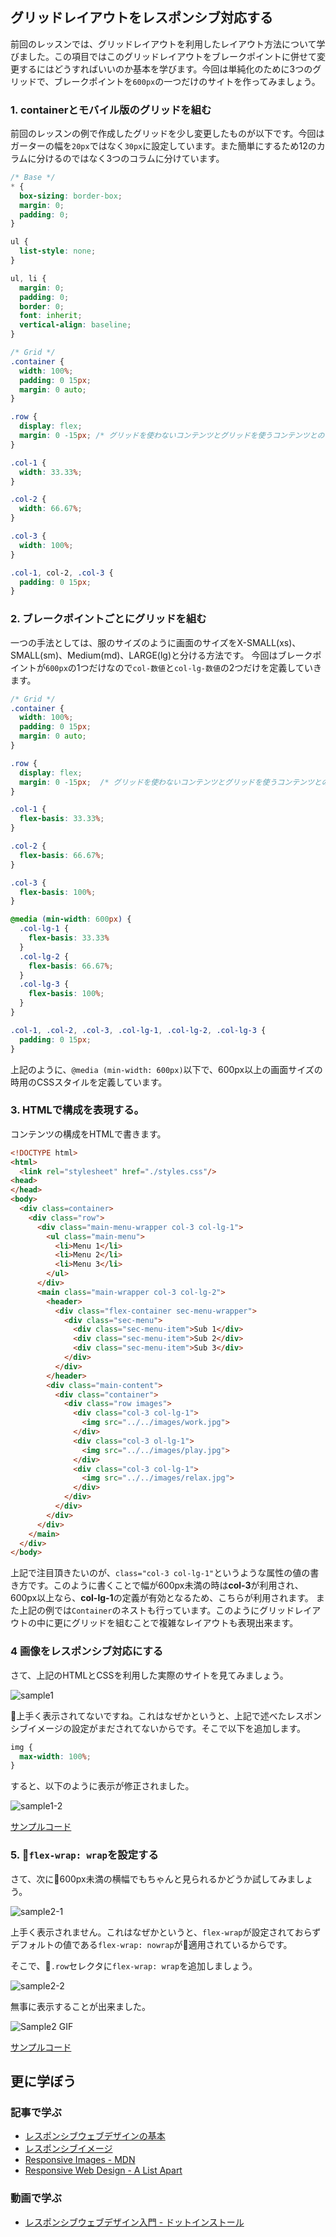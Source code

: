 ## グリッドレイアウトをレスポンシブ対応する

前回のレッスンでは、グリッドレイアウトを利用したレイアウト方法について学びました。この項目ではこのグリッドレイアウトをブレークポイントに併せて変更するにはどうすればいいのか基本を学びます。今回は単純化のために3つのグリッドで、ブレークポイントを`600px`の一つだけのサイトを作ってみましょう。


### 1. containerとモバイル版のグリッドを組む

前回のレッスンの例で作成したグリッドを少し変更したものが以下です。今回はガーターの幅を`20px`ではなく`30px`に設定しています。また簡単にするため12のカラムに分けるのではなく3つのコラムに分けています。

```css
/* Base */
* {
  box-sizing: border-box;
  margin: 0;
  padding: 0;
}

ul {
  list-style: none;
}

ul, li {
  margin: 0;
  padding: 0;
  border: 0;
  font: inherit;
  vertical-align: baseline;
}

/* Grid */
.container {
  width: 100%;
  padding: 0 15px;
  margin: 0 auto;
}

.row {
  display: flex;
  margin: 0 -15px; /* グリッドを使わないコンテンツとグリッドを使うコンテンツとの位置を調整 */
}

.col-1 {
  width: 33.33%;
}

.col-2 {
  width: 66.67%;
}

.col-3 {
  width: 100%;
}

.col-1, col-2, .col-3 {
  padding: 0 15px;
}
```

### 2. ブレークポイントごとにグリッドを組む

一つの手法としては、服のサイズのように画面のサイズをX-SMALL(xs)、SMALL(sm)、Medium(md)、LARGE(lg)と分ける方法です。
今回はブレークポイントが`600px`の1つだけなので`col-数値`と`col-lg-数値`の2つだけを定義していきます。

```css
/* Grid */
.container {
  width: 100%;
  padding: 0 15px;
  margin: 0 auto;
}

.row {
  display: flex;
  margin: 0 -15px;  /* グリッドを使わないコンテンツとグリッドを使うコンテンツとの位置を調整 */
}

.col-1 {
  flex-basis: 33.33%;
}

.col-2 {
  flex-basis: 66.67%;
}

.col-3 {
  flex-basis: 100%;
}

@media (min-width: 600px) {
  .col-lg-1 {
    flex-basis: 33.33%
  }
  .col-lg-2 {
    flex-basis: 66.67%;
  }
  .col-lg-3 {
    flex-basis: 100%;
  }
}

.col-1, .col-2, .col-3, .col-lg-1, .col-lg-2, .col-lg-3 {
  padding: 0 15px;
}
```

上記のように、`@media (min-width: 600px)`以下で、600px以上の画面サイズの時用のCSSスタイルを定義しています。

### 3. HTMLで構成を表現する。

コンテンツの構成をHTMLで書きます。

```html
<!DOCTYPE html>
<html>
  <link rel="stylesheet" href="./styles.css"/>
<head>
</head>
<body>
  <div class=container>
    <div class="row">
      <div class="main-menu-wrapper col-3 col-lg-1">
        <ul class="main-menu">
          <li>Menu 1</li>
          <li>Menu 2</li>
          <li>Menu 3</li>
        </ul>
      </div>
      <main class="main-wrapper col-3 col-lg-2">
        <header>
          <div class="flex-container sec-menu-wrapper">
            <div class="sec-menu">
              <div class="sec-menu-item">Sub 1</div>
              <div class="sec-menu-item">Sub 2</div>
              <div class="sec-menu-item">Sub 3</div>
            </div>
          </div>
        </header>
        <div class="main-content">
          <div class="container">
            <div class="row images">
              <div class="col-3 col-lg-1">
                <img src="../../images/work.jpg">
              </div>
              <div class="col-3 ol-lg-1">
                <img src="../../images/play.jpg">
              </div>
              <div class="col-3 col-lg-1">
                <img src="../../images/relax.jpg">
              </div>
            </div>
          </div>
        </div>
      </div>
    </main>
  </div>
</body>
```

上記で注目頂きたいのが、`class="col-3 col-lg-1"`というような属性の値の書き方です。このように書くことで幅が600px未満の時は**col-3**が利用され、600px以上なら、**col-lg-1**の定義が有効となるため、こちらが利用されます。
また上記の例では`Container`のネストも行っています。このようにグリッドレイアウトの中に更にグリッドを組むことで複雑なレイアウトも表現出来ます。

### 4 画像をレスポンシブ対応にする

さて、上記のHTMLとCSSを利用した実際のサイトを見てみましょう。

![sample1](./images/sample1.png)

上手く表示されてないですね。これはなぜかというと、上記で述べたレスポンシブイメージの設定がまだされてないからです。そこで以下を追加します。

```css
img {
  max-width: 100%;
}
```

すると、以下のように表示が修正されました。

![sample1-2](./images/sample1-2.png)

[サンプルコード](https://github.com/codegrit-jp-students/codegrit-html-css-lesson08-samples/tree/master/responsive-image)

### 5. `flex-wrap: wrap`を設定する

さて、次に600px未満の横幅でもちゃんと見られるかどうか試してみましょう。

![sample2-1](./images/sample2-1.png)

上手く表示されません。これはなぜかというと、`flex-wrap`が設定されておらずデフォルトの値である`flex-wrap: nowrap`が適用されているからです。

そこで、`.row`セレクタに`flex-wrap: wrap`を追加しましょう。

![sample2-2](./images/sample2-2.png)

無事に表示することが出来ました。

![Sample2 GIF](./images/responsive_design2.gif)

[サンプルコード](https://github.com/codegrit-jp-students/codegrit-html-css-lesson08-samples/tree/master/flex-wrap)

## 更に学ぼう

### 記事で学ぶ

- [レスポンシブウェブデザインの基本](https://developers.google.com/web/fundamentals/design-and-ux/responsive/?hl=ja)
- [レスポンシブイメージ](https://developers.google.com/web/fundamentals/design-and-ux/responsive/images?hl=ja)
- [Responsive Images - MDN](https://developer.mozilla.org/en-US/docs/Learn/HTML/Multimedia_and_embedding/Responsive_images)
- [Responsive Web Design - A List Apart](https://alistapart.com/article/responsive-web-design)

### 動画で学ぶ

- [レスポンシブウェブデザイン入門 - ドットインストール](https://dotinstall.com/lessons/basic_responsivewebdesign)

